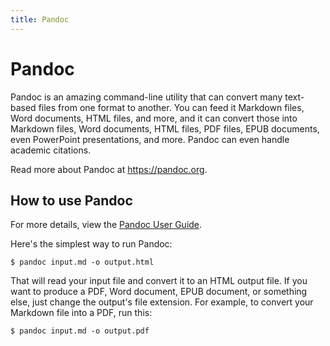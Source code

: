```yaml
---
title: Pandoc
---
```


# Pandoc

Pandoc is an amazing command-line utility that can convert many text-based files from one format to another. You can feed it Markdown files, Word documents, HTML files, and more, and it can convert those into Markdown files, Word documents, HTML files, PDF files, EPUB documents, even PowerPoint presentations, and more. Pandoc can even handle academic citations.

Read more about Pandoc at <https://pandoc.org>.

## How to use Pandoc

For more details, view the [Pandoc User Guide](https://pandoc.org/MANUAL.html).

Here's the simplest way to run Pandoc:

```
$ pandoc input.md -o output.html
```

That will read your input file and convert it to an HTML output file. If you want to produce a PDF, Word document, EPUB document, or something else, just change the output's file extension. For example, to convert your Markdown file into a PDF, run this:

```
$ pandoc input.md -o output.pdf
```

